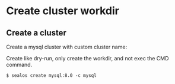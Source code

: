 # Create cluster workdir

## Create a cluster

Create a mysql cluster with custom cluster name:

Create like dry-run, only create the workdir, and not exec the CMD command.

```shell
$ sealos create mysql:8.0 -c mysql
```
